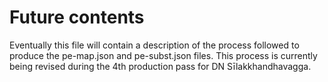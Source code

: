 Future contents
===============

Eventually this file will contain a description of the process
followed to produce the pe-map.json and pe-subst.json files.  This
process is currently being revised during the 4th production pass
for DN Sīlakkhandhavagga.
